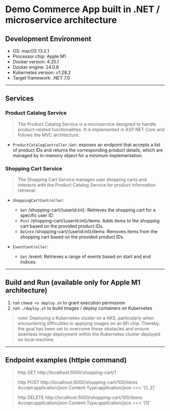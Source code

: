 # Demo Commerce App built in .NET / microservice architecture 

## Development Environment

- OS: macOS 13.2.1
- Processor chip: Apple M1
- Docker version: 4.25.1
- Docker engine: 24.0.6
- Kubernetes version: v1.28.2
- Target framework: .NET 7.0 

---

## Services

### Product Catalog Service 

> The Product Catalog Service is a microservice designed to handle product-related functionalities. It is implemented in ASP.NET Core and follows the MVC architecture.

- `ProductCatalogController.Get`: exposes an endpoint that accepts a list of product IDs and returns the corresponding product details, which are managed by in-memory object for a minimum implementation.

### Shopping Cart Service 

> The Shopping Cart Service manages user shopping carts and interacts with the Product Catalog Service for product information retrieval.

- `ShoppingCartController`:
  - `Get` /shopping-cart/{userId:int}: Retrieves the shopping cart for a specific user ID.
  - `Post` /shopping-cart/{userId:int}/items: Adds items to the shopping cart based on the provided product IDs.
  - `Delete` /shopping-cart/{userId:int}/items: Removes items from the shopping cart based on the provided product IDs.

- `EventController`:
  - `Get` /event: Retrieves a range of events based on start and end indices.

---
## Build and Run (available only for Apple M1 architecture)

1. run `chmod +x deploy.sh` to grant execution permission
2. run `./deploy.sh` to build images / deploy containers on Kubernetes

> note: Deploying a Kubernetes cluster on a AKS, particularly when encountering difficulties in applying images on an M1 chip. Thereby, the goal has been set to overcome these obstacles and ensure seamless image deployment within the Kubernetes cluster deployed on local machine.

--- 
## Endpoint examples (httpie command)

> http GET http://localhost:5000/shopping-cart/1

> http POST http://localhost:5000/shopping-cart/100/items Accept:application/json Content-Type:application/json <<< '[1, 2]'

> http DELETE http://localhost:5000/shopping-cart/100/items Accept:application/json Content-Type:application/json <<< '[1]'